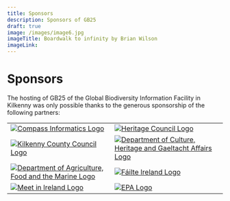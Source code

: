 ```yaml
---
title: Sponsors
description: Sponsors of GB25
draft: true
image: /images/image6.jpg
imageTitle: Boardwalk to infinity by Brian Wilson
imageLink: 
---
```


# Sponsors

The hosting of GB25 of the Global Biodiversity Information Facility in Kilkenny was only possible thanks to the generous sponsorship of the following partners:

|         |            |
| ------- |------------|
| [![Compass Informatics Logo](/images/compass-informatics-logo.jpg)](http://www.compass.ie) | [![Heritage Council Logo](/images/heritage-council-logo.jpg)](http://www.heritagecouncil.ie) |
|[![Kilkenny County Council Logo](/images/KKCC.png)](www.heritagecouncil.ie)|[![Department of Culture, Heritage and Gaeltacht Affairs Logo](/images/Culture-Heritage-Gaeltacht-High-Res-Twitter.jpg)](https://www.chg.gov.ie/)|
|[![Department of Agriculture, Food and the Marine Logo](/images/dept-agriculture-logo.jpg)](http://www.agriculture.gov.ie)|[![Fáilte Ireland Logo](/images/failte-ireland-logo.jpg)](http://www.failteireland.ie)|
|[![Meet in Ireland Logo](/images/meet-in-ireland-logo.jpg)](http://www.meetinireland.com)|[![EPA Logo](/images/EPA-Research-2014-RGB.JPG)](https://www.epa.ie/)|

